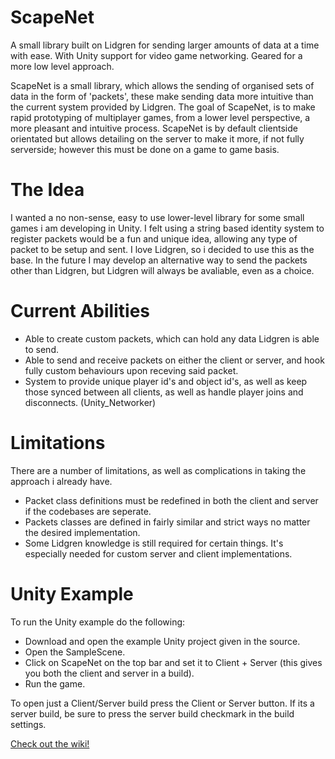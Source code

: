 # ScapeNet
A small library built on Lidgren for sending larger amounts of data at a time with ease. With Unity support for video game networking. Geared for a more low level approach.

ScapeNet is a small library, which allows the sending of organised sets of data in the form of 'packets', these make sending data more intuitive than the current system provided by Lidgren. The goal of ScapeNet, is to make rapid prototyping of multiplayer games, from a lower level perspective, a more pleasant and intuitive process. ScapeNet is by default clientside orientated but allows detailing on the server to make it more, if not fully serverside; however this must be done on a game to game basis.

# The Idea
I wanted a no non-sense, easy to use lower-level library for some small games i am developing in Unity. I felt using a string based identity system to register packets would be a fun and unique idea, allowing any type of packet to be setup and sent. I love Lidgren, so i decided to use this as the base. In the future I may develop an alternative way to send the packets other than Lidgren, but Lidgren will always be avaliable, even as a choice.

# Current Abilities

- Able to create custom packets, which can hold any data Lidgren is able to send.
- Able to send and receive packets on either the client or server, and hook fully custom behaviours upon receving said packet.
- System to provide unique player id's and object id's, as well as keep those synced between all clients, as well as handle player joins and disconnects. (Unity_Networker)

# Limitations

There are a number of limitations, as well as complications in taking the approach i already have.

- Packet class definitions must be redefined in both the client and server if the codebases are seperate.
- Packets classes are defined in fairly similar and strict ways no matter the desired implementation.
- Some Lidgren knowledge is still required for certain things. It's especially needed for custom server and client implementations.

# Unity Example

To run the Unity example do the following:
 - Download and open the example Unity project given in the source.
 - Open the SampleScene.
 - Click on ScapeNet on the top bar and set it to Client + Server (this gives you both the client and server in a build).
 - Run the game.
 
To open just a Client/Server build press the Client or Server button. If its a server build, be sure to press the server build checkmark in the build settings.





[Check out the wiki!](https://github.com/Ian-Henderson06/ScapeNet/wiki/Basics)
